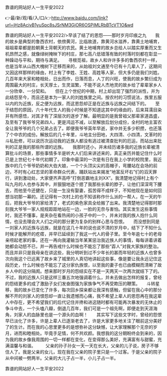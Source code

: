 靠谱的网站好人一生平安2022

👉最/新/观/看/入/口/👉http://www.baidu.com/link?url=jHz8AcivB1yuSpc8sJSrNM3GjOR6OSPiMLRbBTcVT1O&wd

靠谱的网站好人一生平安2022/>早该了结了的恩怨——那时岁月印痕之九　　我的故乡是典型的鲁西农村，依傍黄河，比临故道，靠黄河水滋养，靠黄土地哺育，祖祖辈辈都是脸朝黄土背朝天的农民。黄土地哺育的故乡总给人以踏实厚重而又生机昂然之感，就像绿树掩映下的村庄，那七高八低错落有致的村落时刻都在彰显一种躁动与平和，期待与满足。　　寻根觅祖，故乡人和许许多多的鲁西农村一样，也是当年从山西大槐树下迁移而来的，从始祖刘文通至今已有十几辈人了，这期间又因这样那样的缘由，村上有了李姓、王姓、高姓等人家，但大多仍是我们刘姓。几百年来大家和睦相处，日出而作，日落而息，人丁的兴旺，使我的故乡繁衍成为周围最大的村庄，长天厚土，生灵滋繁，不能不说人杰地灵的故乡给了辈辈家乡人一分欣幸、一分契和。　　但在上个世纪的中期，村上却出现了强烈的派性，并为此结怨至今，而且还是本为一家人的刘姓族里之间。按农村的习惯说法，族里五服以内的为近族，反之便为远族，而这恩怨却正是在近族与远族之间结下的。　　至于结怨的原因，六十年代生人的我小时候是不知道这其中的缘由的，后来耳濡目染并有所感悟，对其才有了深层次的逐步了解。最明显的是我曾祖父那辈家道昌盛，及至有了我爷爷兄弟四人，更是鸿运不减，以至解放后划分成份，全村的地主富农全让我爷爷的几个兄弟占去了。即便我爷爷英年早逝，家中并无多少积攒，也还落了个中农的成份。解放后的几十年里，斗地主分田地，大四清、小四清，文革时的斗私批修，可以说历次运动我的近族人都没有逃过被清查批判的厄运，而站出来批判的正是我的那些所谓的远族。　　我那时还小，并未经历诸多我的近族长辈被清算批斗的场景，那些事情多半是听大人们后来讲述来的，真正亲历并能记住什么时已是上世纪七十年代初期了。印象中最深的一次是有日在我上小学的校院里，我近族中的几个爷爷奶奶和大伯大娘，一个个头顶尖尖的高帽子，弯腰站在会场的前边，不时有心红志坚的革命群众代表，踊跃站出来揭发“地富反坏右”们的滔天罪行，讲到激动处，大家便齐声高呼“打倒恶霸地主刘XX”。我清楚地记得村上有个叫九月的人也参与其中，并狠狠地逐个摁了我那些长辈的脖子，让他们深深弯下腰去，而他至今还健在，只是一生没有娶妻，孤苦得不成样子，不知他现在是如何回想当初那一幕的。还记得有一次村上的也不知该称作什么派的一帮人，在一天的午后，把我大爷爷的家给清了，老式的紫色家具全给搬了出来。我清楚地记得那时那刻我大爷爷一家人规规距距地站在一边，一脸的无奈与害怕。其实发生这些事情时，我还不懂事，是夹杂在看热闹的小孩子中的一个，并未对我的族人抱什么同情，也没去理会大人们之间的那分更为复杂的别样心思与怨恨。　　而没想到同是一刘家人的近族与远族，就是在这几十年的说也说不清的岁月中，结下了不知什么时候才能解开的疙瘩，并早已延续到了我这一代人的骨子里。至今年逾七十的老母亲唠起老家的事，还在一再向我灌输当年某某惩治我近族人的事情，每每讲着讲着她都会动怒不已，并一再告戒什么时候也不能忘了那些“孬人”对我大家族的整治。而且并非只是我母亲在讲这些，我分明听到过不少年长的甚而年轻的近族人也曾多次向我这个已远离了故乡来了城里的人真切地讲起这些事，像是要让我永远记住这段历史，什么时候也不能忘了这分家仇族恨，以至我的妻子也已由模糊而清晰了故乡人中的这分隔阂。想来那时岁月的怨结实在不是一天两天一次两次就结下了的。不过，我的近族人只是这样三番五次地强调着什么，并未去做出怎样的报复，曾经的怨结更多的成了激励子女们发奋图强为家族争气不再受欺压的鞭策。　　斗转星移，我的故乡已变化了许多，每次回乡探亲都让我深有感触，但留在我心中的那分解不开的刘家人的恨怨却一直让我遗憾而心痛，我不希望上辈人的恩怨再在我这辈人中存在，更不希望我们的后代记住并搀和进这随时都有可能再次暴发的无休止的争斗中去，一个头嗑八瓣，倒退几百年，我们可是一个祖先啊，即便走到天涯海角，刘家人的血脉里也是一个源头的血啊！　　其实写下这些文字时，曾经的怨恨早已淡化了许多，许是上辈人已逐渐老去了，许是大家更多地关注了眼前这分美好了的生计。而在我的心思里更多的是想弥补这分缺憾，让大家理解那个无奈的岁月，进而和睦相处。毕竟手足情，何不共欢颜。我想我的这分期盼终会到来的，因为我的故乡像我周围的一切一样都在变化，在变得那么美好，充满富有与甜蜜，充满温馨与和谐。
　　父亲的孙子孙女一天一天在长大，父亲的儿子说，房子不够住人了。我是父亲的女儿，现在我在父亲的院子里只是一个过客。于是父亲的院子从中间被一劈两半。父亲的大儿子占一半，小儿子占一半。


靠谱的网站好人一生平安2022
